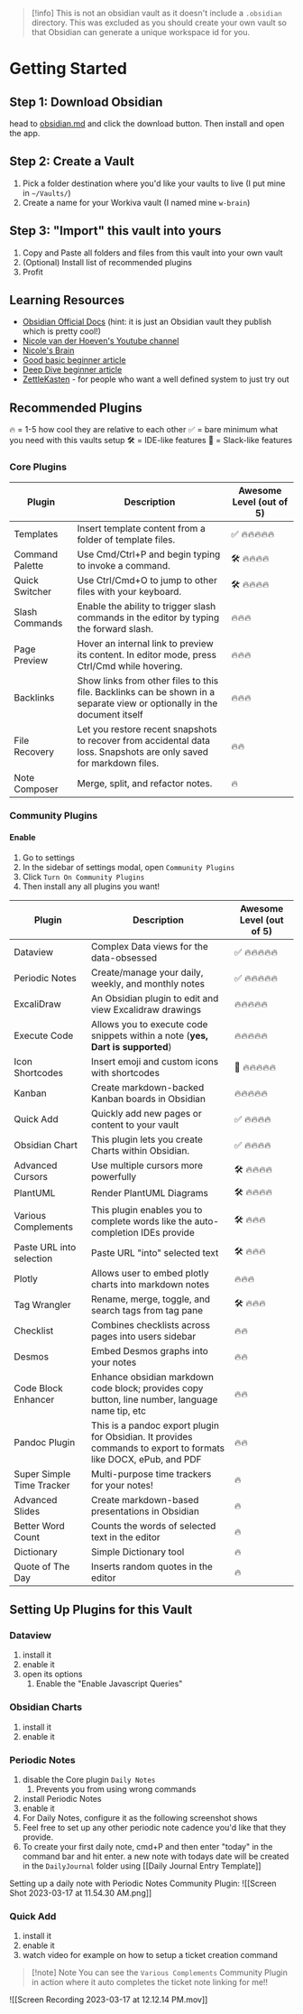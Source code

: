 > [!info] 
> This is not an obsidian vault as it doesn't include a `.obsidian` directory. This was excluded as you should create your own vault so that Obsidian can generate a unique workspace id for you.

# Getting Started

## Step 1: Download Obsidian

head to [obsidian.md](https://obsidian.md/) and click the download button. Then install and open the app.

## Step 2: Create a Vault

1. Pick a folder destination where you'd like your vaults to live (I put mine in `~/Vaults/`)
2. Create a name for your Workiva vault (I named mine `w-brain`)

## Step 3: "Import" this vault into yours

1. Copy and Paste all folders and files from this vault into your own vault
2. (Optional) Install list of recommended plugins
3. Profit

## Learning Resources

- [Obsidian Official Docs](https://help.obsidian.md/Obsidian/Index) (hint: it is just an Obsidian vault they publish which is pretty cool!)
- [Nicole van der Hoeven's Youtube channel](https://www.youtube.com/@nicolevdh)
- [Nicole's Brain](https://notes.nicolevanderhoeven.com/Fork+My+Brain)
- [Good basic beginner article](https://medium.com/dare-to-be-better/a-beginners-guide-to-creating-a-medium-knowledge-base-in-obsidian-ab7c4cc06b3b)
- [Deep Dive beginner article](https://elizabethbutlermd.com/obsidian-notes/#who-is-obsidian-best-for)
- [ZettleKasten](https://zettelkasten.de/posts/overview/) - for people who want a well defined system to just try out

## Recommended Plugins
🔥 = 1-5 how cool they are relative to each other
✅ = bare minimum what you need with this vaults setup
🛠 = IDE-like features
💬 = Slack-like features

### Core Plugins
|Plugin|Description|Awesome Level (out of 5)|
|-------|-------------|-------------|
|Templates|Insert template content from a folder of template files.|✅ 🔥🔥🔥🔥🔥|
|Command Palette|Use Cmd/Ctrl+P and begin typing to invoke a command.|🛠 🔥🔥🔥🔥|
|Quick Switcher|Use Ctrl/Cmd+O to jump to other files with your keyboard.|🛠 🔥🔥🔥🔥|
|Slash Commands|Enable the ability to trigger slash commands in the editor by typing the forward slash.|🔥🔥🔥|
|Page Preview|Hover an internal link to preview its content. In editor mode, press Ctrl/Cmd while hovering.|🔥🔥🔥|
|Backlinks|Show links from other files to this file. Backlinks can be shown in a separate view or optionally in the document itself|🔥🔥🔥|
|File Recovery|Let you restore recent snapshots to recover from accidental data loss. Snapshots are only saved for markdown files.|🔥🔥|
|Note Composer|Merge, split, and refactor notes.|🔥|

### Community Plugins
#### Enable
1. Go to settings
2. In the sidebar of settings modal, open `Community Plugins`
3. Click `Turn On Community Plugins`
4. Then install any all plugins you want!

| Plugin | Description | Awesome Level (out of 5)|
|-------|-------------|-------------|
|Dataview|Complex Data views for the data-obsessed|✅ 🔥🔥🔥🔥🔥|
|Periodic Notes|Create/manage your daily, weekly, and monthly notes|✅ 🔥🔥🔥🔥🔥|
|ExcaliDraw|An Obsidian plugin to edit and view Excalidraw drawings|🔥🔥🔥🔥🔥|
|Execute Code|Allows you to execute code snippets within a note (**yes, Dart is supported**)|🔥🔥🔥🔥🔥|
|Icon Shortcodes|Insert emoji and custom icons with shortcodes|💬 🔥🔥🔥🔥🔥|
|Kanban|Create markdown-backed Kanban boards in Obsidian|🔥🔥🔥🔥🔥|
|Quick Add|Quickly add new pages or content to your vault|✅ 🔥🔥🔥🔥|
|Obsidian Chart|This plugin lets you create Charts within Obsidian.|✅ 🔥🔥🔥🔥|
|Advanced Cursors |Use multiple cursors more powerfully|🛠 🔥🔥🔥🔥|
|PlantUML|Render PlantUML Diagrams|🛠 🔥🔥🔥🔥|
|Various Complements|This plugin enables you to complete words like the auto-completion IDEs provide|🛠 🔥🔥🔥|
|Paste URL into selection|Paste URL "into" selected text|🛠 🔥🔥🔥|
|Plotly|Allows user to embed plotly charts into markdown notes|🔥🔥🔥|
|Tag Wrangler|Rename, merge, toggle, and search tags from tag pane|🛠 🔥🔥🔥|
|Checklist|Combines checklists across pages into users sidebar|🔥🔥|
|Desmos|Embed Desmos graphs into your notes|🔥🔥|
|Code Block Enhancer|Enhance obsidian markdown code block; provides copy button, line number, language name tip, etc|🔥🔥|
|Pandoc Plugin|This is a pandoc export plugin for Obsidian. It provides commands to export to formats like DOCX, ePub, and PDF|🔥🔥|
|Super Simple Time Tracker|Multi-purpose time trackers for your notes!|🔥|
|Advanced Slides|Create markdown-based presentations in Obsidian|🔥|
|Better Word Count|Counts the words of selected text in the editor|🔥|
|Dictionary|Simple Dictionary tool|🔥|
|Quote of The Day|Inserts random quotes in the editor|🔥|

## Setting Up Plugins for this Vault

### Dataview
1. install it
2. enable it
3. open its options
	1. Enable the "Enable Javascript Queries"

### Obsidian Charts
1. install it
2. enable it

### Periodic Notes
1. disable the Core plugin `Daily Notes`
	1. Prevents you from using wrong commands
2. install Periodic Notes
3. enable it
4. For Daily Notes, configure it as the following screenshot shows
5. Feel free to set up any other periodic note cadence you'd like that they provide.
6. To create your first daily note, cmd+P and then enter "today" in the command bar and hit enter. a new note with todays date will be created in the `DailyJournal` folder using [[Daily Journal Entry Template]]
 
 
 Setting up a daily note with Periodic Notes Community Plugin: ![[Screen Shot 2023-03-17 at 11.54.30 AM.png]]

### Quick Add
1. install it
2. enable it
3. watch video for example on how to setup a ticket creation command

> [!note] Note
> You can see the `Various Complements` Community Plugin in action where it auto completes the ticket note linking for me!!

![[Screen Recording 2023-03-17 at 12.12.14 PM.mov]]